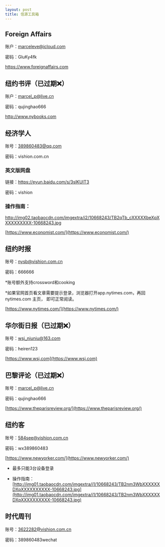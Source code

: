 ```yaml
---
layout: post
title: 信源工具箱
---
```


##  Foreign Affairs

账户：marceleve@icloud.com

密码：GluKy4fk

<https://www.foreignaffairs.com>



## 纽约书评（已过期❌）

账户：[marcel_p@live.cn](mailto:marcel_p@live.cn)

密码：qujinghao666

<http://www.nybooks.com>



## 经济学人

账号：389860483@qq.com

密码：vishion.com.cn

### 英文版网盘

链接：<https://eyun.baidu.com/s/3slKUIT3>

密码：vishion

### 操作指南：

<http://img02.taobaocdn.com/imgextra/i2/10668243/TB2qTb_cXXXXXbeXpXXXXXXXXXX-10668243.jpg>

[https://www.economist.com/](https://www.economist.com/)



## 纽约时报

账号：nysb@vishion.com.cn

密码：666666

*账号额外支持crossword和cooking

*如果官网首页看文章需要提示登录，浏览器打开app.nytimes.com，再回 nytimes.com 主页， 即可正常阅读。

[https://www.nytimes.com/](https://www.nytimes.com/)



## 华尔街日报（已过期❌）

账号：[wsj_niuniu@163.com](mailto:wsj_niuniu@163.com)

密码：heiren123

[https://www.wsj.com](https://www.wsj.com)



## 巴黎评论（已过期❌）

账号：marcel_p@live.cn

密码：qujinghao666

[https://www.theparisreview.org/](https://www.theparisreview.org/)



## 纽约客

账号：584see@vishion.com.cn

密码：wx389860483

[https://www.newyorker.com/](https://www.newyorker.com/)

- 最多只能3台设备登录

- 操作指南：
  [http://img01.taobaocdn.com/imgextra/i1/10668243/TB2nm3WbXXXXXXDXpXXXXXXXXXX-10668243.jpg](http://img01.taobaocdn.com/imgextra/i1/10668243/TB2nm3WbXXXXXXDXpXXXXXXXXXX-10668243.jpg)



## 时代周刊

账号：3622282@vishion.com.cn

密码：389860483wechat